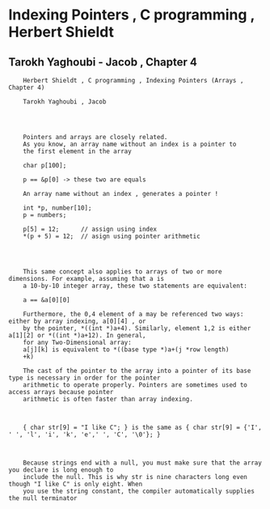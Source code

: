 
# Indexing Pointers , C programming , Herbert Shieldt 
## Tarokh Yaghoubi - Jacob , Chapter 4


		
		Herbert Shieldt , C programming , Indexing Pointers (Arrays , Chapter 4)

		Tarokh Yaghoubi , Jacob




		Pointers and arrays are closely related.
		As you know, an array name without an index is a pointer to
		the first element in the array

		char p[100];

		p == &p[0] -> these two are equals 

		An array name without an index , generates a pointer ! 

		int *p, number[10];
		p = numbers;

		p[5] = 12;		// assign using index  
		*(p + 5) = 12;	// asign using pointer arithmetic 




		This same concept also applies to arrays of two or more dimensions. For example, assuming that a is
		a 10-by-10 integer array, these two statements are equivalent:

		a == &a[0][0]

		Furthermore, the 0,4 element of a may be referenced two ways: either by array indexing, a[0][4] , or
		by the pointer, *((int *)a+4). Similarly, element 1,2 is either a[1][2] or *((int *)a+12). In general,
		for any Two-Dimensional array:
		a[j][k] is equivalent to *((base type *)a+(j *row length)
		+k)

		The cast of the pointer to the array into a pointer of its base type is necessary in order for the pointer
		arithmetic to operate properly. Pointers are sometimes used to access arrays because pointer
		arithmetic is often faster than array indexing.


		
		{ char str[9] = "I like C"; } is the same as { char str[9] = {'I', ' ', 'l', 'i', 'k', 'e',' ', 'C', '\0'};	}



		Because strings end with a null, you must make sure that the array you declare is long enough to
		include the null. This is why str is nine characters long even though "I like C" is only eight. When
		you use the string constant, the compiler automatically supplies the null terminator